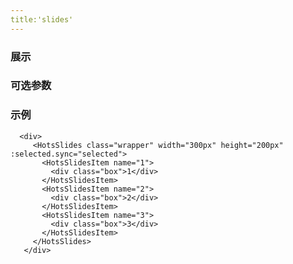 ```yaml
---
title:'slides'
---
```



### 展示
<ClientOnly><use-slides></use-slides></ClientOnly>

### 可选参数






### 示例
```
  <div>
     <HotsSlides class="wrapper" width="300px" height="200px" :selected.sync="selected">
       <HotsSlidesItem name="1">
         <div class="box">1</div>
       </HotsSlidesItem>
       <HotsSlidesItem name="2">
         <div class="box">2</div>
       </HotsSlidesItem>
       <HotsSlidesItem name="3">
         <div class="box">3</div>
       </HotsSlidesItem>
     </HotsSlides>
   </div>
```
